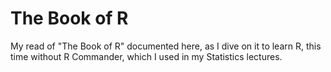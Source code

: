 # The Book of R
My read of "The Book of R" documented here, as I dive on it to learn R, this time without R Commander, which I used in my Statistics lectures.

